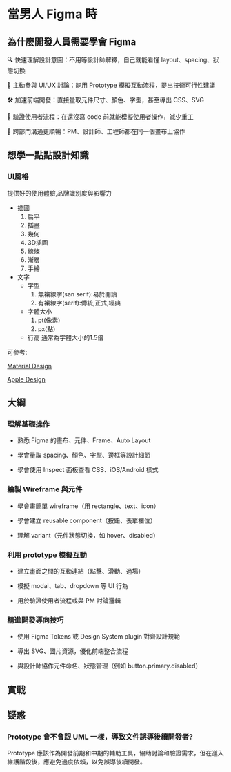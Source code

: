 # 當男人 Figma 時

## 為什麼開發人員需要學會 Figma

🔍 快速理解設計意圖：不用等設計師解釋，自己就能看懂 layout、spacing、狀態切換

🧩 主動參與 UI/UX 討論：能用 Prototype 模擬互動流程，提出技術可行性建議

🛠️ 加速前端開發：直接量取元件尺寸、顏色、字型，甚至導出 CSS、SVG

🧪 驗證使用者流程：在還沒寫 code 前就能模擬使用者操作，減少重工

🤝 跨部門溝通更順暢：PM、設計師、工程師都在同一個畫布上協作

## 想學一點點設計知識

### UI風格

提供好的使用體驗,品牌識別度與影響力

- 插圖
    1. 扁平
    2. 插畫
    3. 幾何
    4. 3D插圖
    5. 線條
    6. 漸層
    7. 手繪
- 文字
    - 字型
        1. 無襯線字(san serif):易於閱讀
        2. 有襯線字(serif):傳統,正式,經典
    - 字體大小
        1. pt(像素)
        2. px(點)
    - 行高
        通常為字體大小的1.5倍

可參考:

[Material Design](https://m3.material.io/styles/typography/overview)

[Apple Design](https://developer.apple.com/design/human-interface-guidelines)
## 大綱

### 理解基礎操作

- 熟悉 Figma 的畫布、元件、Frame、Auto Layout

- 學會量取 spacing、顏色、字型、邊框等設計細節

- 學會使用 Inspect 面板查看 CSS、iOS/Android 樣式

### 繪製 Wireframe 與元件

- 學會畫簡單 wireframe（用 rectangle、text、icon）

- 學會建立 reusable component（按鈕、表單欄位）

- 理解 variant（元件狀態切換，如 hover、disabled）

### 利用 prototype 模擬互動

- 建立畫面之間的互動連結（點擊、滑動、過場）

- 模擬 modal、tab、dropdown 等 UI 行為

- 用於驗證使用者流程或與 PM 討論邏輯

### 精進開發導向技巧

- 使用 Figma Tokens 或 Design System plugin 對齊設計規範

- 導出 SVG、圖片資源，優化前端整合流程

- 與設計師協作元件命名、狀態管理（例如 button.primary.disabled）

## 實戰

## 疑惑

### Prototype 會不會跟 UML 一樣，導致文件誤導後續開發者?

Prototype 應該作為開發前期和中期的輔助工具，協助討論和驗證需求，但在進入維護階段後，應避免過度依賴，以免誤導後續開發。
